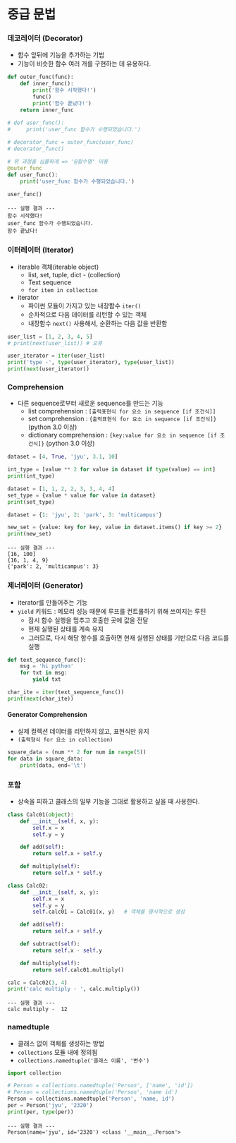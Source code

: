 # 중급 문법

### 데코레이터 (Decorator)

- 함수 앞뒤에 기능을 추가하는 기법
- 기능이 비슷한 함수 여러 개를 구현하는 데 유용하다.

```python
def outer_func(func):
    def inner_func():
        print('함수 시작했다!')
        func()
        print('함수 끝났다!')
    return inner_func

# def user_func():
#     print('user_func 함수가 수행되었습니다.')
    
# decorator_func = outer_func(user_func)
# decorator_func()

# 위 과정을 심플하게 => '@함수명' 이용
@outer_func
def user_func():
    print('user_func 함수가 수행되었습니다.')
    
user_func()
```
```
--- 실행 결과 ---
함수 시작했다!
user_func 함수가 수행되었습니다.
함수 끝났다!
```
### 이터레이터 (Iterator)

- iterable 객체(iterable object)
  - list, set, tuple, dict - (collection)
  - Text sequence
  - `for item in collection`
- iterator
  - 파이썬 모듈이 가지고 있는 내장함수 `iter()`
  - 순차적으로 다음 데이터를 리턴할 수 있는 객체
  - 내장함수 `next()` 사용해서, 순환하는 다음 값을 반환함
```python
user_list = [1, 2, 3, 4, 5]
# print(next(user_list)) # 오류

user_iterator = iter(user_list)
print('type -', type(user_iterator), type(user_list))
print(next(user_iterator))
```

### Comprehension

- 다른 sequence로부터 새로운 sequence를 만드는 기능
  - list comprehension : `[출력표현식 for 요소 in sequence [if 조건식]]`
  - set comprehension : `{출력표현식 for 요소 in sequence [if 조건식]}` (python 3.0 이상)
  - dictionary comprehension : `{key:value for 요소 in sequence [if 조건식]}` (python 3.0 이상)

```python
dataset = [4, True, 'jyu', 3.1, 10]

int_type = [value ** 2 for value in dataset if type(value) == int]
print(int_type)

dataset = [1, 1, 2, 2, 3, 3, 4, 4]
set_type = {value * value for value in dataset}
print(set_type)

dataset = {1: 'jyu', 2: 'park', 3: 'multicampus'}

new_set = {value: key for key, value in dataset.items() if key >= 2}
print(new_set)
```

```
--- 실행 결과 ---
[16, 100]
{16, 1, 4, 9}
{'park': 2, 'multicampus': 3}
```

### 제너레이터 (Generator)

- iterator를 만들어주는 기능
- `yield` 키워드 : 메모리 성능 때문에 루프를 컨트롤하기 위해 쓰여지는 루틴
  - 잠시 함수 실행을 멈추고 호출한 곳에 값을 전달
  - 현재 실행된 상태를 계속 유지
  - 그러므로, 다시 해당 함수를 호출하면 현재 실행된 상태를 기반으로 다음 코드를 실행
```python
def text_sequence_func():
    msg = 'hi python'
    for txt in msg:
        yield txt

char_ite = iter(text_sequence_func())
print(next(char_ite))
```

#### Generator Comprehension

- 실제 컬렉션 데이터를 리턴하지 않고, 표현식만 유지
- `(출력형식 for 요소 in collection)`
```python
square_data = (num ** 2 for num in range(5))
for data in square_data:
    print(data, end='\t')
```

### 포함

- 상속을 피하고 클래스의 일부 기능을 그대로 활용하고 싶을 때 사용한다.

```python
class Calc01(object):
    def __init__(self, x, y):
        self.x = x
        self.y = y

    def add(self):
        return self.x + self.y

    def multiply(self):
        return self.x * self.y

class Calc02:
    def __init__(self, x, y):
        self.x = x
        self.y = y
        self.calc01 = Calc01(x, y)   # 객체를 명시적으로 생성

    def add(self):
        return self.x + self.y

    def subtract(self):
        return self.x - self.y

    def multiply(self):
        return self.calc01.multiply()

calc = Calc02(3, 4)
print('calc multiply - ', calc.multiply())
```

```
--- 실행 결과 ---
calc multiply -  12
```

### namedtuple

- 클래스 없이 객체를 생성하는 방법
- `collections` 모듈 내에 정의됨
- `collections.namedtuple('클래스 이름', '변수')`
```python
import collection

# Person = collections.namedtuple('Person', ['name', 'id'])
# Person = collections.namedtuple('Person', 'name id')
Person = collections.namedtuple('Person', 'name, id')
per = Person('jyu', '2320')
print(per, type(per))
```

```
--- 실행 결과 ---
Person(name='jyu', id='2320') <class '__main__.Person'>
```

